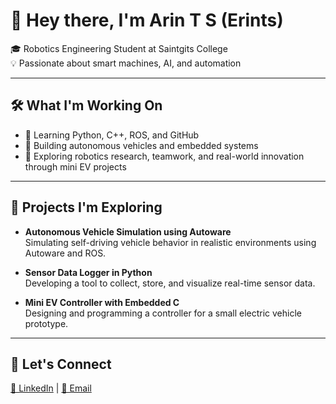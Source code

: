 
# 👋 Hey there, I'm Arin T S (Erints)

🎓 Robotics Engineering Student at Saintgits College  
💡 Passionate about smart machines, AI, and automation

---

## 🛠 What I'm Working On

- 🤖 Learning Python, C++, ROS, and GitHub
- 🚗 Building autonomous vehicles and embedded systems
- 🔬 Exploring robotics research, teamwork, and real-world innovation through mini EV projects

---

## 🚀 Projects I'm Exploring

- **Autonomous Vehicle Simulation using Autoware**  
  Simulating self-driving vehicle behavior in realistic environments using Autoware and ROS.

- **Sensor Data Logger in Python**  
  Developing a tool to collect, store, and visualize real-time sensor data.

- **Mini EV Controller with Embedded C**  
  Designing and programming a controller for a small electric vehicle prototype.

---

## 🤝 Let's Connect

[🔗 LinkedIn](https://www.linkedin.com/in/arints51457) |
[📧 Email](arints9584@gmail.com)

